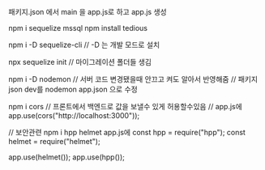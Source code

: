 패키지.json 에서 main 을 app.js로 하고 app.js 생성


npm i sequelize mssql
npm install tedious

npm i -D sequelize-cli
// -D 는 개발 모드로 설치

npx sequelize init
// 마이그레이션 폴더들 생김

npm i -D nodemon 
// 서버 코드 변경됐을때 안끄고 켜도 알아서 반영해줌
// 패키지json dev를 nodemon app.json 으로 수정

npm i cors
// 프론트에서 백엔드로 값을 보낼수 있게 허용할수있음
// app.js에 app.use(cors("http://localhost:3000"));

// 보안관련
npm i hpp helmet
app.js에 
const hpp = require("hpp");
const helmet = require("helmet");

app.use(helmet());
app.use(hpp());

